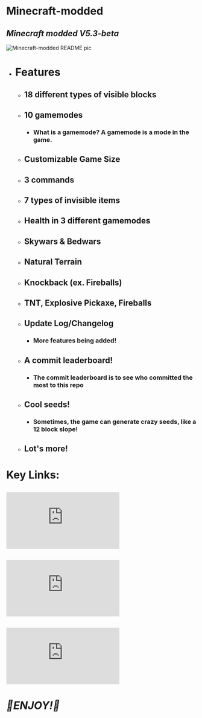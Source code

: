 # Minecraft-modded
 ## *Minecraft modded V5.3-beta*

 ![Minecraft-modded README pic](https://github.com/Wax01-Wax01/Minecraft-modded/assets/171621651/ef494bae-e059-4b93-a7c8-7c867c165c86)

- # Features
  - ## 18 different types of visible blocks
  - ## 10 gamemodes
    - ### What is a gamemode? A gamemode is a mode in the game.
  - ## Customizable Game Size
  - ## 3 commands
  - ## 7 types of invisible items
  - ## Health in 3 different gamemodes
  - ## Skywars & Bedwars
  - ## Natural Terrain
  - ## Knockback (ex. Fireballs)
  - ## TNT, Explosive Pickaxe, Fireballs
  - ## Update Log/Changelog
    - ### More features being added!
  - ## A commit leaderboard!
    - ### The commit leaderboard is to see who committed the most to this repo
  - ## Cool seeds!
    - ### Sometimes, the game can generate crazy seeds, like a 12 block slope!
  - ## Lot's more!

# Key Links:
## ![CODE](https://github.com/Wax01-Wax01/Minecraft-modded/blob/main/Minecraft2.py)
## ![COMMIT LEADERBOARD](https://github.com/Wax01-Wax01/Minecraft-modded/blob/main/README-commitLeaderboard.md)
## ![UPDATE LOG](https://github.com/Wax01-Wax01/Minecraft-modded/blob/main/README-updateLog.md)

# *💎ENJOY!🙂*